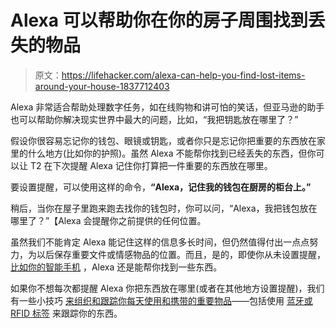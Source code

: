 # Alexa 可以帮助你在你的房子周围找到丢失的物品

> 原文：<https://lifehacker.com/alexa-can-help-you-find-lost-items-around-your-house-1837712403>

Alexa 非常适合帮助处理数字任务，如在线购物和讲可怕的笑话，但亚马逊的助手也可以帮助你解决现实世界中最大的问题，比如，“我把钥匙放在哪里了？”



假设你很容易忘记你的钱包、眼镜或钥匙，或者你只是忘记你把重要的东西放在家里的什么地方(比如你的护照)。虽然 Alexa 不能帮你找到已经丢失的东西，但你可以让 T2 在下次提醒 Alexa 记住你打算把一件重要的东西放在哪里。

要设置提醒，可以使用这样的命令，**“Alexa，记住我的钱包在厨房的柜台上。”**

稍后，当你在屋子里跑来跑去找你的钱包时，你可以问，“Alexa，我把钱包放在哪里了？”【Alexa 会提醒你之前提供的任何位置。

虽然我们不能肯定 Alexa 能记住这样的信息多长时间，但仍然值得付出一点点努力，为以后保存重要文件或情感物品的位置。而且，是的，即使你从未设置提醒， [比如你的智能手机](https://lifehacker.com/how-to-find-your-lost-phone-using-amazon-echo-or-google-1819104181) ，Alexa 还是能帮你找到一些东西。

如果你不想每次都提醒 Alexa 你把东西放在哪里(或者在其他地方设置提醒)，我们有一些小技巧 [来组织和跟踪你每天使用和携带的重要物品](https://lifehacker.com/the-best-ways-to-find-misplaced-items-and-avoid-losing-1794395734)——包括使用 [蓝牙或 RFID 标签](https://lifehacker.com/what-is-nfc-and-how-can-i-use-it-5943006) 来跟踪你的东西。